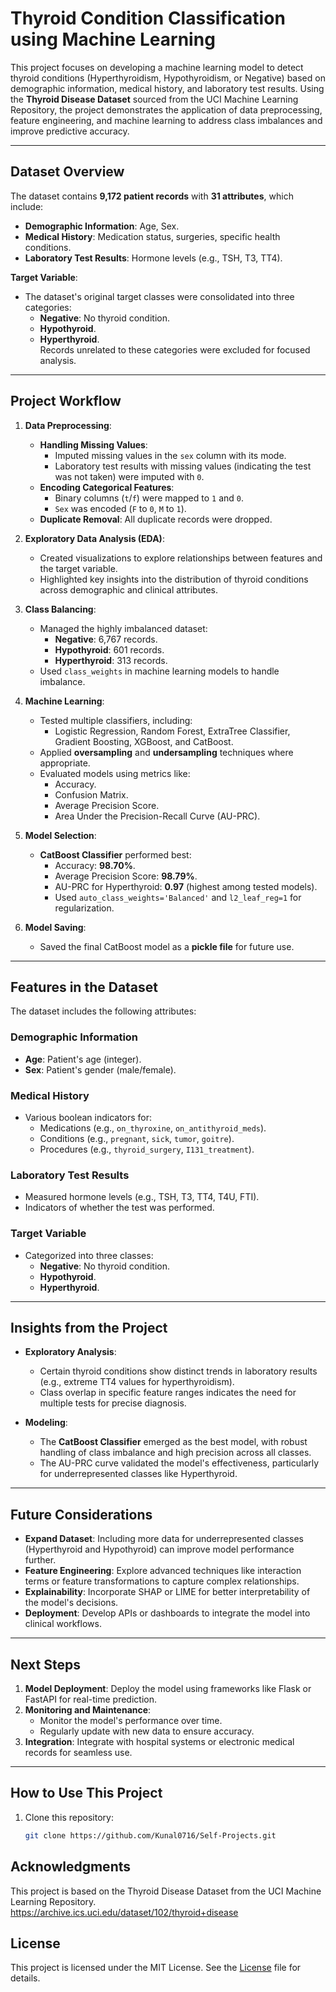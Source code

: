 # Thyroid Condition Classification using Machine Learning

This project focuses on developing a machine learning model to detect thyroid conditions (Hyperthyroidism, Hypothyroidism, or Negative) based on demographic information, medical history, and laboratory test results. Using the **Thyroid Disease Dataset** sourced from the UCI Machine Learning Repository, the project demonstrates the application of data preprocessing, feature engineering, and machine learning to address class imbalances and improve predictive accuracy.

---

## Dataset Overview

The dataset contains **9,172 patient records** with **31 attributes**, which include:
- **Demographic Information**: Age, Sex.
- **Medical History**: Medication status, surgeries, specific health conditions.
- **Laboratory Test Results**: Hormone levels (e.g., TSH, T3, TT4).

**Target Variable**:  
- The dataset's original target classes were consolidated into three categories:
  - **Negative**: No thyroid condition.
  - **Hypothyroid**.
  - **Hyperthyroid**.  
  Records unrelated to these categories were excluded for focused analysis.

---

## Project Workflow

1. **Data Preprocessing**:
   - **Handling Missing Values**:
     - Imputed missing values in the `sex` column with its mode.
     - Laboratory test results with missing values (indicating the test was not taken) were imputed with `0`.
   - **Encoding Categorical Features**:
     - Binary columns (`t`/`f`) were mapped to `1` and `0`.
     - `Sex` was encoded (`F` to `0`, `M` to `1`).
   - **Duplicate Removal**: All duplicate records were dropped.

2. **Exploratory Data Analysis (EDA)**:
   - Created visualizations to explore relationships between features and the target variable.
   - Highlighted key insights into the distribution of thyroid conditions across demographic and clinical attributes.

3. **Class Balancing**:
   - Managed the highly imbalanced dataset:
     - **Negative**: 6,767 records.
     - **Hypothyroid**: 601 records.
     - **Hyperthyroid**: 313 records.
   - Used `class_weights` in machine learning models to handle imbalance.

4. **Machine Learning**:
   - Tested multiple classifiers, including:
     - Logistic Regression, Random Forest, ExtraTree Classifier, Gradient Boosting, XGBoost, and CatBoost.
   - Applied **oversampling** and **undersampling** techniques where appropriate.
   - Evaluated models using metrics like:
     - Accuracy.
     - Confusion Matrix.
     - Average Precision Score.
     - Area Under the Precision-Recall Curve (AU-PRC).

5. **Model Selection**:
   - **CatBoost Classifier** performed best:
     - Accuracy: **98.70%**.
     - Average Precision Score: **98.79%**.
     - AU-PRC for Hyperthyroid: **0.97** (highest among tested models).
     - Used `auto_class_weights='Balanced'` and `l2_leaf_reg=1` for regularization.

6. **Model Saving**:
   - Saved the final CatBoost model as a **pickle file** for future use.

---

## Features in the Dataset

The dataset includes the following attributes:

### **Demographic Information**
- **Age**: Patient's age (integer).
- **Sex**: Patient's gender (male/female).

### **Medical History**
- Various boolean indicators for:
  - Medications (e.g., `on_thyroxine`, `on_antithyroid_meds`).
  - Conditions (e.g., `pregnant`, `sick`, `tumor`, `goitre`).
  - Procedures (e.g., `thyroid_surgery`, `I131_treatment`).

### **Laboratory Test Results**
- Measured hormone levels (e.g., TSH, T3, TT4, T4U, FTI).
- Indicators of whether the test was performed.

### **Target Variable**
- Categorized into three classes:
  - **Negative**: No thyroid condition.
  - **Hypothyroid**.
  - **Hyperthyroid**.

---

## Insights from the Project

- **Exploratory Analysis**:
  - Certain thyroid conditions show distinct trends in laboratory results (e.g., extreme TT4 values for hyperthyroidism).
  - Class overlap in specific feature ranges indicates the need for multiple tests for precise diagnosis.

- **Modeling**:
  - The **CatBoost Classifier** emerged as the best model, with robust handling of class imbalance and high precision across all classes.
  - The AU-PRC curve validated the model's effectiveness, particularly for underrepresented classes like Hyperthyroid.

---

## Future Considerations

- **Expand Dataset**: Including more data for underrepresented classes (Hyperthyroid and Hypothyroid) can improve model performance further.
- **Feature Engineering**: Explore advanced techniques like interaction terms or feature transformations to capture complex relationships.
- **Explainability**: Incorporate SHAP or LIME for better interpretability of the model's decisions.
- **Deployment**: Develop APIs or dashboards to integrate the model into clinical workflows.

---

## Next Steps

1. **Model Deployment**: Deploy the model using frameworks like Flask or FastAPI for real-time prediction.
2. **Monitoring and Maintenance**:
   - Monitor the model's performance over time.
   - Regularly update with new data to ensure accuracy.
3. **Integration**: Integrate with hospital systems or electronic medical records for seamless use.

---

## How to Use This Project

1. Clone this repository:
   ```bash
   git clone https://github.com/Kunal0716/Self-Projects.git

## Acknowledgments
This project is based on the Thyroid Disease Dataset from the UCI Machine Learning Repository.
https://archive.ics.uci.edu/dataset/102/thyroid+disease

## License
This project is licensed under the MIT License. See the [License](License) file for details.

